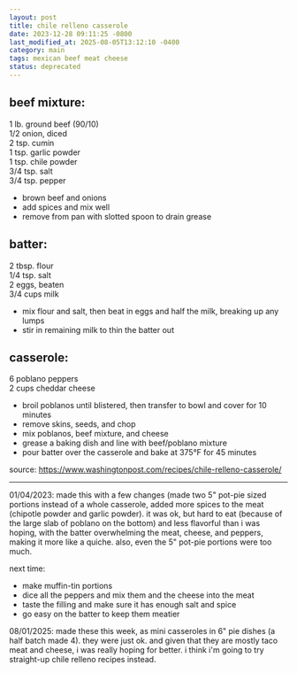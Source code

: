 ```yaml
---
layout: post
title: chile relleno casserole
date: 2023-12-28 09:11:25 -0800
last_modified_at: 2025-08-05T13:12:10 -0400
category: main
tags: mexican beef meat cheese
status: deprecated
---
```


## beef mixture:

1 lb. ground beef (90/10)  
1/2 onion, diced  
2 tsp. cumin  
1 tsp. garlic powder  
1 tsp. chile powder  
3/4 tsp. salt  
3/4 tsp. pepper  
* brown beef and onions 
* add spices and mix well
* remove from pan with slotted spoon to drain grease

## batter:

2 tbsp. flour  
1/4 tsp. salt  
2 eggs, beaten  
3/4 cups milk  
* mix flour and salt, then beat in eggs and half the milk, breaking up any lumps
* stir in remaining milk to thin the batter out

## casserole:

6 poblano peppers  
2 cups cheddar cheese  
* broil poblanos until blistered, then transfer to bowl and cover for 10 minutes
* remove skins, seeds, and chop
* mix poblanos, beef mixture, and cheese
* grease a baking dish and line with beef/poblano mixture
* pour batter over the casserole and bake at 375°F for 45 minutes

source: <https://www.washingtonpost.com/recipes/chile-relleno-casserole/>

---
01/04/2023: made this with a few changes (made two 5" pot-pie sized portions instead
of a whole casserole, added more spices to the meat (chipotle powder and garlic
powder). it was ok, but hard to eat (because of the large slab of poblano on the
bottom) and less flavorful than i was hoping, with the batter overwhelming the meat,
cheese, and peppers, making it more like a quiche. also, even the 5" pot-pie
portions were too much.

next time:
* make muffin-tin portions
* dice all the peppers and mix them and the cheese into the meat
* taste the filling and make sure it has enough salt and spice
* go easy on the batter to keep them meatier

08/01/2025: made these this week, as mini casseroles in 6" pie dishes (a half batch
made 4). they were just ok. and given that they are mostly taco meat and cheese, i
was really hoping for better. i think i'm going to try straight-up chile relleno
recipes instead.
